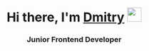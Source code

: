 <h1 align="center">Hi there, I'm <a href="https://daniilshat.ru/" target="_blank">Dmitry</a> 
<img src="https://github.com/dmKrl" height="32"/></h1>
<h3 align="center">Junior Frontend Developer</h3>
<!--
**dmKrl/dmKrl** is a ✨ _special_ ✨ repository because its `README.md` (this file) appears on your GitHub profile.

Here are some ideas to get you started:

- 🔭 I’m currently working on ...
- 🌱 I’m currently learning ...
- 👯 I’m looking to collaborate on ...
- 🤔 I’m looking for help with ...
- 💬 Ask me about ...
- 📫 How to reach me: ...
- 😄 Pronouns: ...
- ⚡ Fun fact: ...
-->
